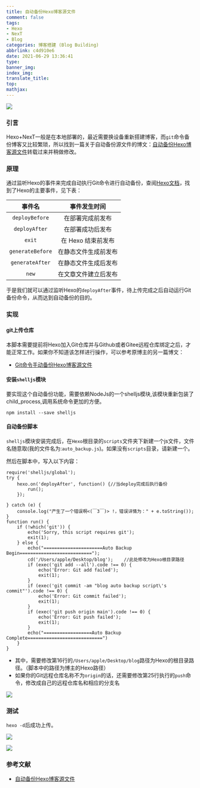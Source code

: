 ```yaml
---
title: 自动备份Hexo博客源文件
comment: false
tags:
- Hexo
- NexT
- Blog
categories: 博客搭建 (Blog Building)
abbrlink: c4d910e6
date: 2021-06-29 13:36:41
type:
banner_img:
index_img:
translate_title:
top:
mathjax:
---
```




![](https://cdn.jsdelivr.net/gh/Yousazoe/picgo-repo/img/next-schemes-dark.png)







### 引言

Hexo+NexT一般是在本地部署的，最近需要换设备重新搭建博客，而`git`命令备份博客又比较繁琐，所以找到一篇关于自动备份源文件的博文：[自动备份Hexo博客源文件](https://wugenqiang.github.io/articles/auto_backup_blog_source_files.html)转载过来并稍做修改。



<!--more-->



### 原理

通过监听Hexo的事件来完成自动执行Git命令进行自动备份，查阅[Hexo文档](https://hexo.io/zh-cn/api/events.html)，找到了Hexo的主要事件，见下表：

|      事件名      |     事件发生时间     |
| :--------------: | :------------------: |
|  `deployBefore`  |   在部署完成前发布   |
|  `deployAfter`   |   在部署成功后发布   |
|      `exit`      |  在 Hexo 结束前发布  |
| `generateBefore` | 在静态文件生成前发布 |
| `generateAfter`  | 在静态文件生成后发布 |
|      `new`       | 在文章文件建立后发布 |



于是我们就可以通过监听Hexo的`deployAfter`事件，待上传完成之后自动运行Git备份命令，从而达到自动备份的目的。



### 实现

#### git上传仓库

本脚本需要提前将Hexo加入Git仓库并与Github或者Gitee远程仓库绑定之后，才能正常工作。如果你不知道该怎样进行操作，可以参考原博主的另一篇博文：

- [Git命令手动备份Hexo博客源文件](https://wugenqiang.gitee.io/articles/manual_backup_blog_source_files.html)



#### 安装`shelljs`模块

要实现这个自动备份功能，需要依赖NodeJs的一个shelljs模块,该模块重新包装了child_process,调用系统命令更加的方便。

```shell
npm install --save shelljs
```





#### 自动备份脚本

`shelljs`模块安装完成后，在`Hexo`根目录的`scripts`文件夹下新建一个js文件，文件名随意取(我的文件名为:`auto_backup.js`)。如果没有`scripts`目录，请新建一个。

然后在脚本中，写入以下内容：

```shell
require('shelljs/global');
try {
    hexo.on('deployAfter', function() {//当deploy完成后执行备份
        run();
    });

} catch (e) {
    console.log("产生了一个错误啊<(￣3￣)> !，错误详情为：" + e.toString());
}
function run() {
    if (!which('git')) {
        echo('Sorry, this script requires git');
        exit(1);
    } else {
        echo("======================Auto Backup Begin===========================");
        cd('/Users/apple/Desktop/blog');    //此处修改为Hexo根目录路径
        if (exec('git add --all').code !== 0) {
            echo('Error: Git add failed');
            exit(1);
        }
        if (exec('git commit -am "blog auto backup script\'s commit"').code !== 0) {
            echo('Error: Git commit failed');
            exit(1);
        }
        if (exec('git push origin main').code !== 0) {
            echo('Error: Git push failed');
            exit(1);
        }
        echo("==================Auto Backup Complete============================")
    }
}
```

- 其中，需要修改第16行的`/Users/apple/Desktop/blog`路径为Hexo的根目录路径。（脚本中的路径为博主的Hexo路径）
- 如果你的Git远程仓库名称不为`origin`的话，还需要修改第25行执行的`push`命令，修改成自己的远程仓库名和相应的分支名

![](https://cdn.jsdelivr.net/gh/Yousazoe/picgo-repo/img/image-20210629135038618.png)





### 测试

`hexo -d`后成功上传。

![](https://cdn.jsdelivr.net/gh/Yousazoe/picgo-repo/img/image-20210629140447332.png)

![](https://cdn.jsdelivr.net/gh/Yousazoe/picgo-repo/img/image-20210629140808496.png)





### 参考文献

+ [自动备份Hexo博客源文件](https://wugenqiang.github.io/articles/auto_backup_blog_source_files.html)

